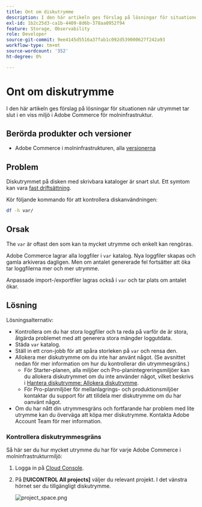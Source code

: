 ```yaml
---
title: Ont om diskutrymme
description: I den här artikeln ges förslag på lösningar för situationen när utrymmet tar slut i en viss miljö i Adobe Commerce för molninfrastruktur.
exl-id: 1b2c25d3-ca1b-4409-8d6b-378aa0952f94
feature: Storage, Observability
role: Developer
source-git-commit: 9ee4145d5516a37fab1c092d539000627f242a93
workflow-type: tm+mt
source-wordcount: '352'
ht-degree: 0%

---
```


# Ont om diskutrymme

I den här artikeln ges förslag på lösningar för situationen när utrymmet tar slut i en viss miljö i Adobe Commerce för molninfrastruktur.

## Berörda produkter och versioner

* Adobe Commerce i molninfrastrukturen, alla [versionerna](https://magento.com/sites/default/files/magento-software-lifecycle-policy.pdf)

## Problem

Diskutrymmet på disken med skrivbara kataloger är snart slut. Ett symtom kan vara [fast driftsättning](/help/troubleshooting/deployment/deployment-stuck-with-unable-to-upload-the-application-to-the-remote-cluster-error.md).

Kör följande kommando för att kontrollera diskanvändningen:

```bash
df -h var/
```

## Orsak

The `var` är oftast den som kan ta mycket utrymme och enkelt kan rengöras.

Adobe Commerce lagrar alla loggfiler i `var` katalog. Nya loggfiler skapas och gamla arkiveras dagligen. Men om antalet genererade fel fortsätter att öka tar loggfilerna mer och mer utrymme.

Anpassade import-/exportfiler lagras också i `var` och tar plats om antalet ökar.

## Lösning

Lösningsalternativ:

* Kontrollera om du har stora loggfiler och ta reda på varför de är stora, åtgärda problemet med att generera stora mängder loggutdata.
* Städa `var` katalog.
* Ställ in ett cron-jobb för att spåra storleken på `var` och rensa den.
* Allokera mer diskutrymme om du inte har använt något. (Se avsnittet nedan för mer information om hur du kontrollerar din utrymmesgräns.)
   * För Starter-planen, alla miljöer och Pro-planintegreringsmiljöer kan du allokera diskutrymmet om du inte använder något, vilket beskrivs i [Hantera diskutrymme: Allokera diskutrymme](https://devdocs.magento.com/guides/v2.3/cloud/project/manage-disk-space.html#application-disk-space).
   * För Pro-planmiljöer för mellanlagrings- och produktionsmiljöer kontaktar du support för att tilldela mer diskutrymme om du har oanvänt något.
* Om du har nått din utrymmesgräns och fortfarande har problem med lite utrymme kan du överväga att köpa mer diskutrymme. Kontakta Adobe Account Team för mer information.

### Kontrollera diskutrymmesgräns

Så här ser du hur mycket utrymme du har för varje Adobe Commerce i molninfrastrukturmiljö:

1. Logga in på [Cloud Console](https://console.adobecommerce.com).
1. På **[!UICONTROL All projects]** väljer du relevant projekt. I det vänstra hörnet ser du tillgängligt diskutrymme.

   ![project_space.png](/help/troubleshooting/miscellaneous/assets/project_space.png)
